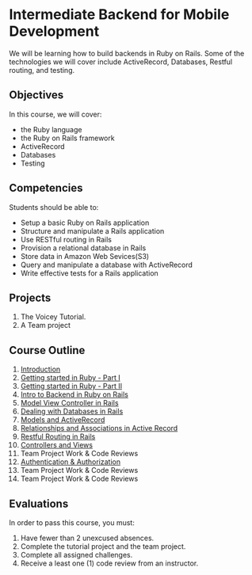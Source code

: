 # Intermediate Backend for Mobile Development


We will be learning how to build backends in Ruby on Rails. Some of the technologies we will cover include ActiveRecord, Databases, Restful routing, and testing.

## Objectives

In this course, we will cover:

- the Ruby language
- the Ruby on Rails framework
- ActiveRecord
- Databases
- Testing

## Competencies

Students should be able to:

- Setup a basic Ruby on Rails application
- Structure and manipulate a Rails application
- Use RESTful routing in Rails
- Provision a relational database in Rails
- Store data in Amazon Web Sevices(S3)
- Query and manipulate a database with ActiveRecord
- Write effective tests for a Rails application

## Projects

1. The Voicey Tutorial.
1. A Team project

## Course Outline

1. [Introduction](00-Intro)
1. [Getting started in Ruby - Part I](01-Ruby-Part-I)
1. [Getting started in Ruby - Part II](02-Ruby-Part-II)
1. [Intro to Backend in Ruby on Rails](11-Intro-To-Ruby-On-Rails)
1. [Model View Controller in Rails](12-MVC-in-Rails)
1. [Dealing with Databases in Rails]()
1. [Models and ActiveRecord](13-Active-Record)
1. [Relationships and Associations in Active Record]()
1. [Restful Routing in Rails]()
1. [Controllers and Views]()
1. Team Project Work & Code Reviews
1. [Authentication & Authorization]()
1. Team Project Work & Code Reviews
1. Team Project Work & Code Reviews


## Evaluations

In order to pass this course, you must:

1. Have fewer than 2 unexcused absences.
1. Complete the tutorial project and the team project.
1. Complete all assigned challenges.
1. Receive a least one (1) code review from an instructor.
